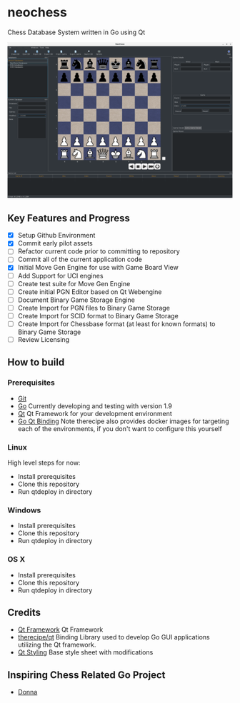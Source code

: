 # neochess

Chess Database System written in Go using Qt

![Early Prototype](/screenshots/EarlyProtoType.png?raw=true "Early Prototype")

## Key Features and Progress

- [x] Setup Github Environment
- [x] Commit early pilot assets
- [ ] Refactor current code prior to committing to repository
- [ ] Commit all of the current application code
- [x] Initial Move Gen Engine for use with Game Board View
- [ ] Add Support for UCI engines
- [ ] Create test suite for Move Gen Engine
- [ ] Create initial PGN Editor based on Qt Webengine
- [ ] Document Binary Game Storage Engine
- [ ] Create Import for PGN files to Binary Game Storage
- [ ] Create Import for SCID format to Binary Game Storage
- [ ] Create Import for Chessbase format (at least for known formats) to Binary Game Storage
- [ ] Review Licensing

## How to build

### Prerequisites

- [Git](https://git-scm.com) 
- [Go](https://golang.org) Currently developing and testing with version 1.9
- [Qt](https://www.qt.io) Qt Framework for your development environment
- [Go Qt Binding](https://github.com/therecipe/qt/) Note therecipe also provides docker images for targeting each of the environments, if you don't want to configure this yourself

### Linux

High level steps for now:

- Install prerequisites
- Clone this repository
- Run qtdeploy in directory

### Windows

- Install prerequisites
- Clone this repository
- Run qtdeploy in directory

### OS X

- Install prerequisites
- Clone this repository
- Run qtdeploy in directory

## Credits

- [Qt Framework](https://www.qt.io/) Qt Framework
- [therecipe/qt](https://github.com/therecipe/qt/) Binding Library used to develop Go GUI applications utilizing the Qt framework.
- [Qt Styling](https://github.com/ColinDuquesnoy/QDarkStyleSheet) Base style sheet with modifications

## Inspiring Chess Related Go Project

- [Donna](https://github.com/michaeldv/donna)


